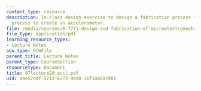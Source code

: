 ```yaml
---
content_type: resource
description: In-class design exercise to design a fabrication process flow and a package
  process to create an accelerometer.
file: /media/courses/6-777j-design-and-fabrication-of-microelectromechanical-devices-spring-2007/a4e57d4f571362739bd816f1a868c981_07lecture20_accl.pdf
file_type: application/pdf
learning_resource_types:
- Lecture Notes
ocw_type: OCWFile
parent_title: Lecture Notes
parent_type: CourseSection
resourcetype: Document
title: 07lecture20_accl.pdf
uid: a4e57d4f-5713-6273-9bd8-16f1a868c981
---
```

